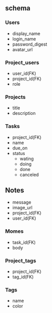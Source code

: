 ## schema

### Users

- display_name
- login_name
- password_digest
- avatar_url

### Project_users

- user_id(FK)
- project_id(FK)
- role

### Projects

- title
- description

### Tasks

- project_id(FK)
- name
- due_on
- status
  - wating
  - doing
  - done
  - canceled

## Notes

- message
- image_url
- project_id(FK)
- user_id(FK)

### Momes

- task_id(FK)
- body

### Project_tags

- project_id(FK)
- tag_id(FK)

### Tags

- name
- color
